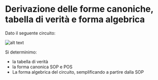 # Derivazione delle forme canoniche, tabella di verità e forma algebrica

Dato il seguente circuito:

![alt text](https://github.com/nbasilico/archlab/blob/master/arch1lab/session_02/04-canonica_conveniente_2/circuit.png)

Si determinimo:
- la tabella di verità
- la forma canonica SOP e POS
- La forma algebrica del circuito, semplificando a partire dalla SOP